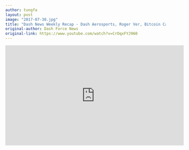```yaml
---
author: tungfa
layout: post
image: "2017-07-30.jpg"
title: "Dash News Weekly Recap - Dash Aerosports, Roger Ver, Bitcoin Cash, China & More"
original-author: Dash Force News
original-link: https://www.youtube.com/watch?v=CrOqxFYJ960
---
```


<iframe width="560" height="315" src="https://www.youtube.com/embed/CrOqxFYJ960" frameborder="0" allowfullscreen></iframe>

